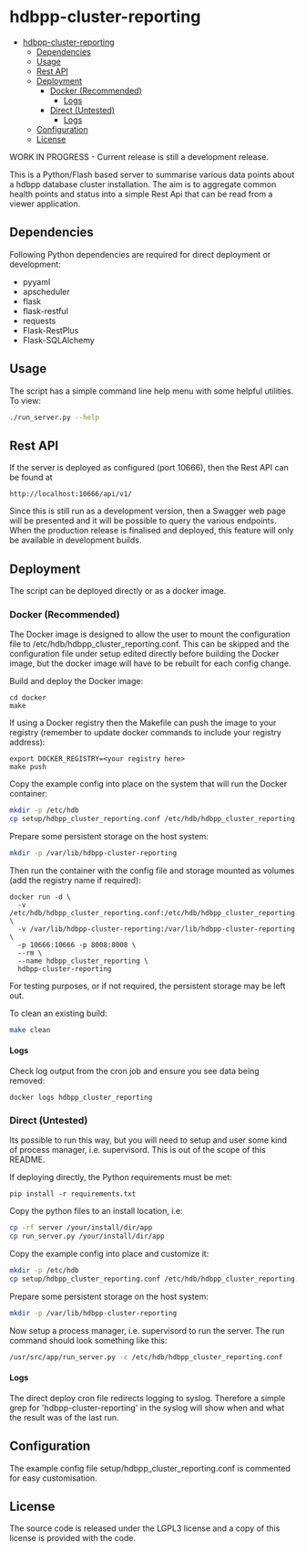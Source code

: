# hdbpp-cluster-reporting

- [hdbpp-cluster-reporting](#hdbpp-cluster-reporting)
  - [Dependencies](#Dependencies)
  - [Usage](#Usage)
  - [Rest API](#Rest-API)
  - [Deployment](#Deployment)
    - [Docker (Recommended)](#Docker-Recommended)
      - [Logs](#Logs)
    - [Direct (Untested)](#Direct-Untested)
      - [Logs](#Logs-1)
  - [Configuration](#Configuration)
  - [License](#License)

WORK IN PROGRESS - Current release is still a development release.

This is a Python/Flash based server to summarise various data points about a hdbpp database cluster installation. The aim is to aggregate common health points and status into a simple Rest Api that can be read from a viewer application. 

## Dependencies

Following Python dependencies are required for direct deployment or development:

* pyyaml
* apscheduler
* flask
* flask-restful
* requests
* Flask-RestPlus
* Flask-SQLAlchemy

## Usage

The script has a simple command line help menu with some helpful utilities. To view:

```bash
./run_server.py --help
```

## Rest API

If the server is deployed as configured (port 10666), then the Rest API can be found at

```
http://localhost:10666/api/v1/
```

Since this is still run as a development version, then a Swagger web page will be presented and it will be possible to query the various endpoints. When the production release is finalised and deployed, this feature will only be available in development builds.

## Deployment

The script can be deployed directly or as a docker image.

### Docker (Recommended)

The Docker image is designed to allow the user to mount the configuration file to /etc/hdb/hdbpp_cluster_reporting.conf. This can be skipped and the configuration file under setup edited directly before building the Docker image, but the docker image will have to be rebuilt for each config change.

Build and deploy the Docker image:

```
cd docker
make
```

If using a Docker registry then the Makefile can push the image to your registry (remember to update docker commands to include your registry address):

```
export DOCKER_REGISTRY=<your registry here>
make push
```

Copy the example config into place on the system that will run the Docker container:

```bash
mkdir -p /etc/hdb
cp setup/hdbpp_cluster_reporting.conf /etc/hdb/hdbpp_cluster_reporting.conf
```

Prepare some persistent storage on the host system:

```bash
mkdir -p /var/lib/hdbpp-cluster-reporting
```

Then run the container with the config file and storage mounted as volumes (add the registry name if required):

```
docker run -d \
  -v /etc/hdb/hdbpp_cluster_reporting.conf:/etc/hdb/hdbpp_cluster_reporting.conf:ro \
  -v /var/lib/hdbpp-cluster-reporting:/var/lib/hdbpp-cluster-reporting \
  -p 10666:10666 -p 8008:8008 \
  --rm \
  --name hdbpp_cluster_reporting \
  hdbpp-cluster-reporting
```

For testing purposes, or if not required, the persistent storage may be left out.

To clean an existing build:

```bash
make clean
```

#### Logs

Check log output from the cron job and ensure you see data being removed:

```
docker logs hdbpp_cluster_reporting
```

### Direct (Untested)

Its possible to run this way, but you will need to setup and user some kind of process manager, i.e. supervisord. This is out of the scope of this README.

If deploying directly, the Python requirements must be met:

```
pip install -r requirements.txt
```

Copy the python files to an install location, i.e:

```bash
cp -rf server /your/install/dir/app
cp run_server.py /your/install/dir/app
```

Copy the example config into place and customize it:

```bash
mkdir -p /etc/hdb
cp setup/hdbpp_cluster_reporting.conf /etc/hdb/hdbpp_cluster_reporting.conf
```

Prepare some persistent storage on the host system:

```bash
mkdir -p /var/lib/hdbpp-cluster-reporting
```

Now setup a process manager, i.e. supervisord to run the server. The run command should look something like this:

```bash
/usr/src/app/run_server.py -c /etc/hdb/hdbpp_cluster_reporting.conf
```

#### Logs

The direct deploy cron file redirects logging to syslog. Therefore a simple grep for 'hdbpp-cluster-reporting' in the syslog will show when and what the result was of the last run.

## Configuration

The example config file setup/hdbpp_cluster_reporting.conf is commented for easy customisation.

## License

The source code is released under the LGPL3 license and a copy of this license is provided with the code.
